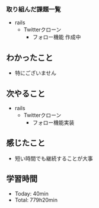 ### 取り組んだ課題一覧
- rails
  - Twitterクローン
    - フォロー機能 作成中
## わかったこと
- 特にございません
## 次やること
- rails
  - Twitterクローン
    - フォロー機能実装
## 感じたこと
- 短い時間でも継続することが大事
## 学習時間
- Today: 40min
- Total: 779h20min
